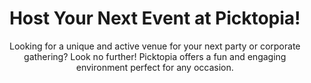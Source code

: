 ---
title: "Host Your Next Event at Picktopia!"
subtitle: "Looking for a unique and active venue for your next party or corporate gathering? Look no further! Picktopia offers a fun and engaging environment perfect for any occasion."
heroImage: "/assets/place-holder.jpg"

whyBookWithUs:
  title: "Why Book Your Event With Us?"
  benefits:
    - title: "A Unique & Memorable Experience"
      description: "Move beyond the standard event venues. A pickleball party is an interactive and memorable way to celebrate, encouraging connection and friendly competition."
    - title: "Excellent for Team Building"
      description: "Foster communication, teamwork, and camaraderie. Pickleball is a fantastic way to bring colleagues, friends, or family together in a dynamic and social setting."
    - title: "Inclusive Fun for Everyone"
      description: "Pickleball's easy learning curve makes it perfect for all ages and skill levels. From complete beginners to seasoned players, everyone can join in on the fun."
    - title: "Promote an Active Lifestyle"
      description: "Host an event that's not only enjoyable but also promotes health and wellness. It's a great way to get everyone moving and having a good time."

eventPackages:
  title: "Our Event Packages"
  subtitle: "We offer flexible options to suit your group's needs, from casual get-togethers to full-facility buyouts."
  packages:
    - title: "Corporate Events"
      description: "Energize your team with a corporate outing at Picktopia! Perfect for team-building, holiday parties, or client appreciation events. We provide a refreshing alternative to the typical corporate function, with options for organized play, lessons, and catering to make your event both productive and fun."
      image: "/assets/place-holder.jpg"
      features:
        - "Team-building activities"
        - "Holiday parties"
        - "Client appreciation events"
        - "Organized play sessions"
        - "Professional coaching available"
        - "Catering coordination"
    - title: "Social Parties & Celebrations"
      description: "Birthdays, anniversaries, bachelor/bachelorette parties, or just a fun weekend activity with friends! Our facility provides the perfect backdrop for any celebration. You can bring your own food and decorations to personalize your event."
      image: "/assets/place-holder.jpg"
      features:
        - "Birthday parties"
        - "Anniversary celebrations"
        - "Bachelor/bachelorette parties"
        - "Weekend group activities"
        - "Custom decorations allowed"
        - "Bring your own food & drinks"

facilities:
  title: "Our Facilities & Add-Ons"
  subtitle: "Everything you need to make your event memorable and successful."
  items:
    - title: "Premium Courts"
      description: "Multiple, well-maintained pickleball courts."
      icon: "🏓"
    - title: "Lounge & Party Area"
      description: "Dedicated space for your group to relax, socialize, and celebrate between games."
      icon: "🛋️"
    - title: "Flexible Catering"
      description: "Bring your own food and drinks, or let us help you coordinate with local catering services."
      icon: "🍽️"
    - title: "Equipment Rentals"
      description: "We provide paddles and balls for all your guests."
      icon: "🏓"
    - title: "Professional Coaching"
      description: "Add a \"Learn to Play\" session with one of our certified instructors to get everyone started."
      icon: "👨‍🏫"
  facilitiesImage: "/assets/place-holder.jpg"

bookingProcess:
  title: "How to Book Your Event"
  subtitle: "Ready to get the ball rolling? Here's how easy it is to book your group event with us."
  callToAction: "Ready to get the ball rolling? Fill out our inquiry form below to start planning your event!"
  steps:
    - step: "1"
      title: "Submit an Inquiry"
      description: "Fill out our group booking form below with your event details. The more information you provide, the better we can tailor a package for you."
    - step: "2"
      title: "Receive a Custom Quote"
      description: "Our events team will review your request and get back to you within 48 hours with a customized quote and availability."
    - step: "3"
      title: "Confirm Your Booking"
      description: "To finalize your event, a signed agreement and a 50% non-refundable deposit are required. The remaining balance is due 14 days prior to your event date."

faq:
  title: "Frequently Asked Questions"
  questions:
    - question: "How far in advance should I book my event?"
      answer: "We recommend booking at least 4-6 weeks in advance, especially for larger groups or weekend dates, to ensure court availability."
    - question: "Can we bring our own decorations?"
      answer: "Absolutely! You are welcome to arrive 20-30 minutes before your scheduled start time to set up decorations in your designated party area."
    - question: "What is your cancellation policy?"
      answer: "The 50% deposit is non-refundable. If you need to reschedule, please contact us at least 14 days before your event, and we will do our best to accommodate a new date based on availability."
    - question: "Do you serve alcohol?"
      answer: "While we are not a licensed venue, we can assist in securing a Special Occasion Permit for full-facility buyouts. Please mention this in your inquiry form for more details."
    - question: "What's included in the basic package?"
      answer: "Our basic package includes court time, equipment rental (paddles and balls), access to our lounge area, and basic setup assistance. Additional services like coaching, catering coordination, and extended facility access are available for an additional fee."
    - question: "Can you accommodate dietary restrictions or special needs?"
      answer: "Yes! We work with you to ensure all guests feel welcome. Please let us know about any dietary restrictions, accessibility needs, or other special requirements in your booking form, and we'll do our best to accommodate them."
    - question: "What happens if it rains (for outdoor courts)?"
      answer: "All our courts are indoor, so weather is never a concern! You can enjoy your event rain or shine."
    - question: "Do you provide coaching for beginners?"
      answer: "Yes! We offer \"Learn to Play\" sessions with our certified instructors. This is perfect for groups with mixed skill levels or complete beginners. Coaching can be added to any package for an additional fee."

contact:
  title: "Still Have Questions?"
  subtitle: "Our events team is here to help you plan the perfect group experience."
  email: "events@picktopia.com"
  phone: "(555) 123-PICK"
---
